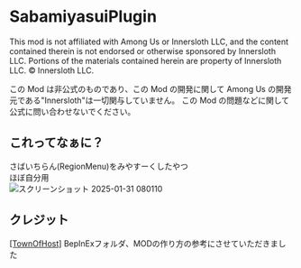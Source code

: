 # SabamiyasuiPlugin

This mod is not affiliated with Among Us or Innersloth LLC, and the content contained therein is not endorsed or otherwise sponsored by Innersloth LLC. Portions of the materials contained herein are property of Innersloth LLC. © Innersloth LLC.

この Mod は非公式のものであり、この Mod の開発に関して Among Us の開発元である"Innersloth"は一切関与していません。
この Mod の問題などに関して公式に問い合わせないでください。

## これってなぁに？
さばいちらん(RegionMenu)をみやすーくしたやつ<br>
ほぼ自分用<br>
![スクリーンショット 2025-01-31 080110](https://github.com/user-attachments/assets/7a037160-c07c-4779-86f0-f038d74c4dcb)


## クレジット
[[TownOfHost]](https://github.com/tukasa0001/TownOfHost/) BepInExフォルダ、MODの作り方の参考にさせていただきました
